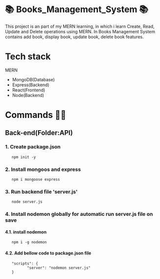 # 📚 Books_Management_System 📚
This project is an part of my MERN learning, in which i learn Create, Read, Update and Delete operations using MERN. In Books Management System contains add book, display book, update book, delete book features.

# Tech stack
MERN
- MongoDB(Database)
- Express(Backend)
- React(Frontend)
- Node(Backend)

# Commands 👨‍🏫
## Back-end(Folder:API)
### 1. Create package.json
       npm init -y
### 2. Install mongoos and express 
       npm i mongoose express
### 3. Run backend file 'server.js'
       node server.js
### 4. Install nodemon globally for automatic run server.js file on save
#### 4.1. install nodemon 
       npm i -g nodemon
#### 4.2. Add bellow code to package.json file
       "scripts": {
              "server": "nodemon server.js"
       }    
